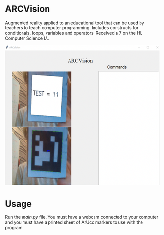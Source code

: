 # ARCVision

Augmented reality applied to an educational tool that can be used by teachers to teach computer programming. Includes constructs for conditionals, loops, variables and operators. Received a 7 on the HL Computer Science IA.

<img src="https://github.com/aldew5/ARCVision/blob/master/_data/Demo.png" alt="not found" />

# Usage
Run the *main.py* file. You must have a webcam connected to your computer and you must have a printed sheet of ArUco markers to use with the program.
